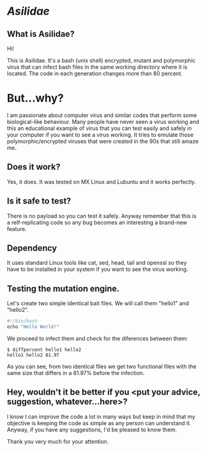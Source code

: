 # _Asilidae_

## What is Asilidae?

Hi!

This is Asilidae. It's a bash (unix shell) encrypted, mutant and polymorphic virus that can infect bash files in the same working directory where it is located. The code in each generation changes more than 80 percent.

# But...why?

I am passionate about computer virus and similar codes that perform some biological-like behaviour. Many people have never seen a virus working and this an educational example of virus that you can test easily and safely in your computer if you want to see a virus working. It tries to emulate those polymorphic/encrypted viruses that were created in the 90s that still amaze me.

## Does it work?

Yes, it does. It was tested on MX Linux and Lubuntu and it works perfectly.

## Is it safe to test?

There is no payload so you can test it safely. Anyway remember that this is a relf-replicating code so any bug becomes an interesting a brand-new feature.

## Dependency

It uses standard Linux tools like cat, sed, head, tail and openssl so they have to be installed in your system if you want to see the virus working.

## Testing the mutation engine.

Let's create two simple identical bait files. We will call them "hello1" and "hello2".

``` js
#!/bin/bash
echo "Hello World!"
```

We proceed to infect them and check for the diferences between them:

```
$ diffpercent hello1 hello2
hello1 hello2 81.97
```
As you can see, from two identical files we get two functional files with the same size that differs in a 81.97% before the infection. 
    
## Hey, wouldn't it be better if you <put your advice, suggestion, whatever...here>?

I know I can improve the code a lot in many ways but keep in mind that my objective is keeping the code as simple as any person can understand it. Anyway, if you have any suggestions, I'd be pleased to know them.


Thank you very much for your attention.


